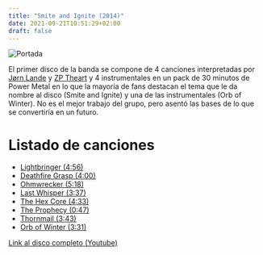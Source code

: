 ```yaml
---
title: "Smite and Ignite (2014)"
date: 2021-09-21T10:51:29+02:00
draft: false
---
```


![Portada](/img/portada1.jpg)



El primer disco de la banda se compone de 4 canciones interpretadas por [Jørn Lande](https://es.wikipedia.org/wiki/J%C3%B8rn_Lande) y [ZP Theart](https://es.wikipedia.org/wiki/ZP_Theart) y 4 instrumentales en un pack de 30 minutos de Power Metal en lo que la mayoría de fans destacan el tema que le da nombre al disco (Smite and Ignite) y una de las instrumentales (Orb of Winter).
No es el mejor trabajo del grupo, pero asentó las bases de lo que se convertiría en un futuro.

# Listado de canciones

+ [Lightbringer (4:56)](https://www.youtube.com/watch?v=oUiOylPbfV0)
+ [Deathfire Grasp (4:00)](https://www.youtube.com/watch?v=be1waE9myCU)
+ [Ohmwrecker (5:18)](https://www.youtube.com/watch?v=LcihD7tyPvM)
+ [Last Whisper (3:37)](https://www.youtube.com/watch?v=op2XTE3pNkg)
+ [The Hex Core (4:33)](https://www.youtube.com/watch?v=AVbNyR5h6IQ)
+ [The Prophecy (0:47)](https://www.youtube.com/watch?v=Vi3H4IovAto)
+ [Thornmail (3:43)](https://www.youtube.com/watch?v=teehZ2x32LI)
+ [Orb of Winter (3:31)](https://www.youtube.com/watch?v=BFnvHGdYJmM)

[Link al disco completo (Youtube)](https://www.youtube.com/watch?v=ykfIH9y1a14 "Click para abrir")

